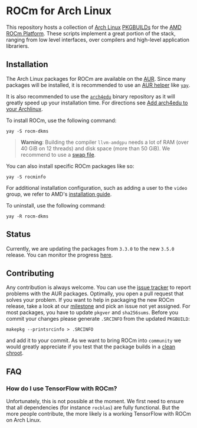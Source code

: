 # ROCm for Arch Linux
This repository hosts a collection of [Arch Linux](https://www.archlinux.org/) [PKGBUILDs](https://wiki.archlinux.org/index.php/PKGBUILD) for the [AMD ROCm Platform](https://rocmdocs.amd.com/en/latest/).
These scripts implement a great portion of the stack, ranging from low level interfaces, over compilers and high-level application librariers.

## Installation
The Arch Linux packages for ROCm are available on the [AUR](https://wiki.archlinux.org/index.php/Arch_User_Repository).
Since many packages will be installed, it is recommended to use an [AUR helper](https://wiki.archlinux.org/index.php/AUR_helpers)
like [`yay`](https://aur.archlinux.org/packages/yay/).

It is also recommended to use the [`arch4edu`](https://wiki.archlinux.org/index.php/Unofficial_user_repositories#arch4edu) binary repository as it will
greatly speed up your installation time.
For directions see [Add arch4edu to your Archlinux](https://github.com/arch4edu/arch4edu/wiki/Add-arch4edu-to-your-Archlinux).

To install ROCm, use the following command:
```
yay -S rocm-dkms
```
> **Warning**: Building the compiler `llvm-amdgpu` needs a lot of RAM (over 40 GiB on 12 threads) and disk space (more than 50 GiB). We recommend to use a [swap file](https://wiki.archlinux.org/index.php/swap#Swap_file).

You can also install specific ROCm packages like so:
```
yay -S rocminfo
```

For additional installation configuration, such as adding a user to the `video`
group, we refer to AMD's [installation guide](https://rocmdocs.amd.com/en/latest/Installation_Guide/Installation-Guide.html).

To uninstall, use the following command:
```
yay -R rocm-dkms 
```

## Status
Currently, we are updating the packages from `3.3.0` to the new `3.5.0` release. You can monitor the progress [here](https://github.com/rocm-arch/rocm-arch/milestones).

## Contributing
Any contribution is always welcome. You can use the [issue tracker](https://github.com/rocm-arch/rocm-arch/issues) to report problems with the AUR packages.
Optimally, you open a pull request that solves your problem.
If you want to help in packaging the new ROCm release, take a look at our [milestone](https://github.com/rocm-arch/rocm-arch/milestones) and pick an issue not yet assigned.
For most packages, you have to update `pkgver` and `sha256sums`. Before you commit your changes please generate `.SRCINFO` from the updated `PKGBUILD`:
```
makepkg --printsrcinfo > .SRCINFO
```
and add it to your commit.
As we want to bring ROCm into `community` we would greatly appreciate if you test that the package builds in a [clean chroot](https://wiki.archlinux.org/index.php/DeveloperWiki:Building_in_a_clean_chroot).

## FAQ

### How do I use TensorFlow with ROCm?
Unfortunately, this is not possible at the moment.
We first need to ensure that all dependencies (for instance `rocblas`) are fully functional.
But the more people contribute, the more likely is a working TensorFlow with ROCm on Arch Linux.
